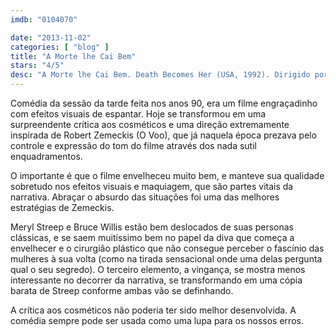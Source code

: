 ```yaml
---
imdb: "0104070"

date: "2013-11-02"
categories: [ "blog" ]
title: "A Morte lhe Cai Bem"
stars: "4/5"
desc: "A Morte lhe Cai Bem. Death Becomes Her (USA, 1992). Dirigido por Robert Zemeckis. Escrito por Martin Donovan, David Koepp. Com Meryl Streep, Bruce Willis, Goldie Hawn, Isabella Rossellini, Ian Ogilvy, Adam Storke, Nancy Fish, Alaina Reed-Hall, Michelle Johnson."
---
```

Comédia da sessão da tarde feita nos anos 90, era um filme engraçadinho com efeitos visuais de espantar. Hoje se transformou em uma surpreendente crítica aos cosméticos e uma direção extremamente inspirada de Robert Zemeckis (O Voo), que já naquela época prezava pelo controle e expressão do tom do filme através dos nada sutil enquadramentos.

O importante é que o filme envelheceu muito bem, e manteve sua qualidade sobretudo nos efeitos visuais e maquiagem, que são partes vitais da narrativa. Abraçar o absurdo das situações foi uma das melhores estratégias de Zemeckis.

Meryl Streep e Bruce Willis estão bem deslocados de suas personas clássicas, e se saem muitíssimo bem no papel da diva que começa a envelhecer e o cirurgião plástico que não consegue perceber o fascínio das mulheres à sua volta (como na tirada sensacional onde uma delas pergunta qual o seu segredo). O terceiro elemento, a vingança, se mostra menos interessante no decorrer da narrativa, se transformando em uma cópia barata de Streep conforme ambas vão se definhando.

A crítica aos cosméticos não poderia ter sido melhor desenvolvida. A comédia sempre pode ser usada como uma lupa para os nossos erros.


